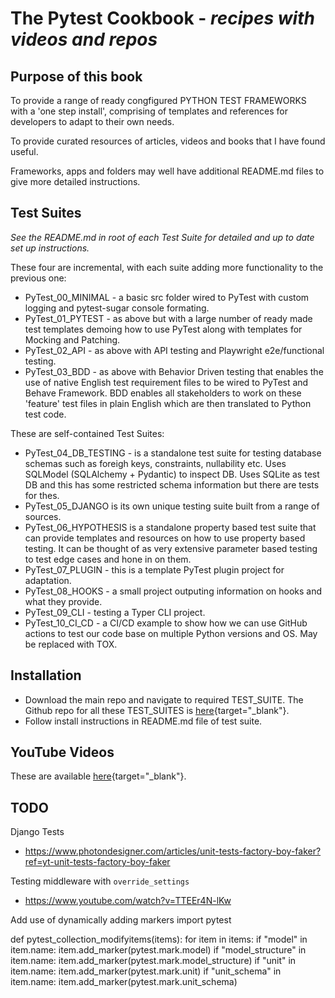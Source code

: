 # The Pytest Cookbook - *recipes with videos and repos*

## Purpose of this book 

To provide a range of ready congfigured PYTHON TEST FRAMEWORKS with a 'one step install', comprising of templates and references for developers to adapt to their own needs.

To provide curated resources of articles, videos and books that I have found useful.

Frameworks, apps and folders may well have additional README.md files to give more detailed instructions.

## Test Suites
*See the README.md in root of each Test Suite for detailed and up to date set up instructions.*

These four are incremental, with each suite adding more functionality to the previous one:

- PyTest_00_MINIMAL - a basic src folder wired to PyTest with custom logging and pytest-sugar console formating.
- PyTest_01_PYTEST - as above but with a large number of ready made test templates demoing how to use PyTest along with templates for Mocking and Patching.
- PyTest_02_API - as above with API testing and Playwright e2e/functional testing.
- PyTest_03_BDD - as above with Behavior Driven testing that enables the use of native English test requirement files to be wired to PyTest and Behave Framework. BDD enables all stakeholders to work on these 'feature' test files in plain English which are then translated to Python test code.

These are self-contained Test Suites:

- PyTest_04_DB_TESTING - is a standalone test suite for testing database schemas such as foreigh keys, constraints, nullability etc. Uses SQLModel (SQLAlchemy + Pydantic) to inspect DB. Uses SQLite as test DB and this has some restricted schema information but there are tests for thes.
- PyTest_05_DJANGO is its own unique testing suite built from a range of sources. 
- PyTest_06_HYPOTHESIS is a standalone property based test suite that can provide templates and resources on how to use property based testing. It can be thought of as very extensive parameter based testing to test edge cases and hone in on them.
- PyTest_07_PLUGIN - this is a template PyTest plugin project for adaptation.
- PyTest_08_HOOKS - a small project outputing information on hooks and what they provide.
- PyTest_09_CLI - testing a Typer CLI project.
- PyTest_10_CI_CD - a CI/CD example to show how we can use GitHub actions to test our code base on multiple Python versions and OS. May be replaced with TOX.


## Installation

- Download the main repo and navigate to required TEST_SUITE. The Github repo for all these TEST_SUITES is [here](https://github.com/Python-Test-Engineer/PYTHON-TEST-FRAMEWORK){target="_blank"}.
- Follow install instructions in README.md file of test suite.

## YouTube Videos

These are available [here](https://www.youtube.com/playlist?list=PLsszRSbzjyvkincV5XUzF9BeGsckrjb74){target="_blank"}.


## TODO

Django Tests

- https://www.photondesigner.com/articles/unit-tests-factory-boy-faker?ref=yt-unit-tests-factory-boy-faker

Testing middleware with `override_settings`

- https://www.youtube.com/watch?v=TTEEr4N-lKw


Add use of dynamically adding markers
import pytest

def pytest_collection_modifyitems(items):
    for item in items:
        if "model" in item.name:
            item.add_marker(pytest.mark.model)
        if "model_structure" in item.name:
            item.add_marker(pytest.mark.model_structure)
        if "unit" in item.name:
            item.add_marker(pytest.mark.unit)
        if "unit_schema" in item.name:
            item.add_marker(pytest.mark.unit_schema)